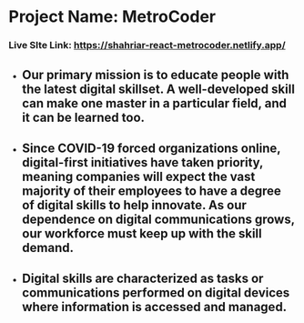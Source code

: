 # Project Name: MetroCoder

### Live SIte Link: https://shahriar-react-metrocoder.netlify.app/

- ## Our primary mission is to educate people with the latest digital skillset. A well-developed skill can make one master in a particular field, and it can be learned too.

- ## Since COVID-19 forced organizations online, digital-first initiatives have taken priority, meaning companies will expect the vast majority of their employees to have a degree of digital skills to help innovate. As our dependence on digital communications grows, our workforce must keep up with the skill demand.

- ## Digital skills are characterized as tasks or communications performed on digital devices where information is accessed and managed.

